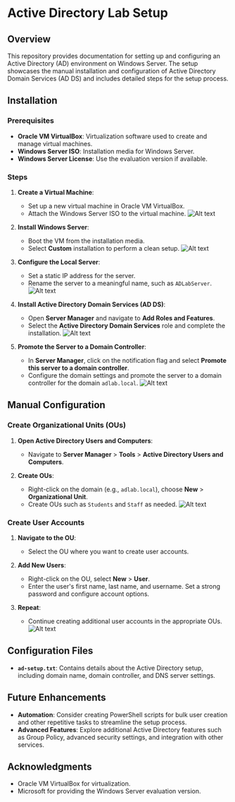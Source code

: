 # Active Directory Lab Setup

## Overview

This repository provides documentation for setting up and configuring an Active Directory (AD) environment on Windows Server. The setup showcases the manual installation and configuration of Active Directory Domain Services (AD DS) and includes detailed steps for the setup process.

## Installation

### Prerequisites

- **Oracle VM VirtualBox**: Virtualization software used to create and manage virtual machines.
- **Windows Server ISO**: Installation media for Windows Server.
- **Windows Server License**: Use the evaluation version if available.

### Steps

1. **Create a Virtual Machine**:
   - Set up a new virtual machine in Oracle VM VirtualBox.
   - Attach the Windows Server ISO to the virtual machine.
![Alt text](images/1.png)

2. **Install Windows Server**:
   - Boot the VM from the installation media.
   - Select **Custom** installation to perform a clean setup.
![Alt text](images/3.png)

3. **Configure the Local Server**:
   - Set a static IP address for the server.
   - Rename the server to a meaningful name, such as `ADLabServer`.
![Alt text](images/9.png)

4. **Install Active Directory Domain Services (AD DS)**:
   - Open **Server Manager** and navigate to **Add Roles and Features**.
   - Select the **Active Directory Domain Services** role and complete the installation.
![Alt text](images/4.png)

5. **Promote the Server to a Domain Controller**:
   - In **Server Manager**, click on the notification flag and select **Promote this server to a domain controller**.
   - Configure the domain settings and promote the server to a domain controller for the domain `adlab.local`.
![Alt text](images/5.png)

## Manual Configuration

### Create Organizational Units (OUs)

1. **Open Active Directory Users and Computers**:
   - Navigate to **Server Manager** > **Tools** > **Active Directory Users and Computers**.

2. **Create OUs**:
   - Right-click on the domain (e.g., `adlab.local`), choose **New** > **Organizational Unit**.
   - Create OUs such as `Students` and `Staff` as needed.
![Alt text](images/10.png)

### Create User Accounts

1. **Navigate to the OU**:
   - Select the OU where you want to create user accounts.

2. **Add New Users**:
   - Right-click on the OU, select **New** > **User**.
   - Enter the user's first name, last name, and username. Set a strong password and configure account options.

3. **Repeat**:
   - Continue creating additional user accounts in the appropriate OUs.
![Alt text](images/11.png)

## Configuration Files

- **`ad-setup.txt`**: Contains details about the Active Directory setup, including domain name, domain controller, and DNS server settings.

## Future Enhancements

- **Automation**: Consider creating PowerShell scripts for bulk user creation and other repetitive tasks to streamline the setup process.
- **Advanced Features**: Explore additional Active Directory features such as Group Policy, advanced security settings, and integration with other services.

## Acknowledgments

- Oracle VM VirtualBox for virtualization.
- Microsoft for providing the Windows Server evaluation version.
